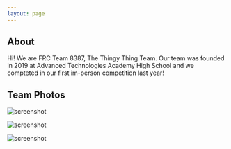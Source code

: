 ```yaml
---
layout: page
---
```


## About

Hi! We are FRC Team 8387, The Thingy Thing Team. Our team was founded in 2019 at Advanced Technologies Academy High School and we compteted in our first im-person competition last year! 

## Team Photos

![screenshot](https://user-images.githubusercontent.com/4943215/109431850-cd711780-7a08-11eb-8601-2763f2ee6bb4.png)

![screenshot](https://user-images.githubusercontent.com/4943215/109431832-b6cac080-7a08-11eb-9c5e-a058680c23a1.png)

![screenshot](https://user-images.githubusercontent.com/4943215/73125194-5f0b8b80-3fa4-11ea-805c-8387187503ad.png)
